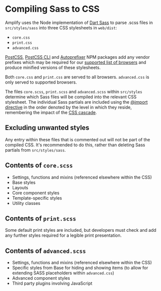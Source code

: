 # Compiling Sass to CSS

Amplify uses the Node implementation of [Dart Sass](https://sass-lang.com/dart-sass) to parse .scss files in `src/styles/sass` into three CSS stylesheets in `web/dist`:

* `core.css`
* `print.css`
* `advanced.css`

[PostCSS](https://github.com/postcss/postcss), [PostCSS CLI](https://github.com/postcss/postcss-cli) and [Autoprefixer](https://github.com/postcss/autoprefixer) NPM packages add any vendor prefixes which may be required for our [supported list of browsers](browser-support.md) and produce minified versions of these stylesheets.

Both `core.css` and `print.css` are served to all browsers. `advanced.css` is only served to supported browsers.

The files `core.scss`, `print.scss` and `advanced.scss` within `src/styles` determine which Sass files will be compiled into the relevant CSS stylesheet. The individual Sass partials are included using the [@import directive](https://sass-lang.com/documentation/at-rules/import#partials) in the order denoted by the level in which they reside, remembering the impact of the [CSS cascade](https://wattenberger.com/blog/css-cascade).

## Excluding unwanted styles

Any entry within these files that is commented out will not be part of the compiled CSS. It's recommended to do this, rather than deleting Sass partials from `src/styles/sass`.

## Contents of `core.scss`

* Settings, functions and mixins (referenced elsewhere within the CSS)
* Base styles
* Layouts
* Core component styles
* Template-specific styles
* Utility classes

## Contents of `print.scss`

Some default print styles are included, but developers must check and add any further styles required for a legible print presentation.

## Contents of `advanced.scss`

* Settings, functions and mixins (referenced elsewhere within the CSS)
* Specific styles from Base for hiding and showing items (to allow for extending SASS placeholders within `advanced.css`)
* Advanced component styles
* Third party plugins involving JavaScript